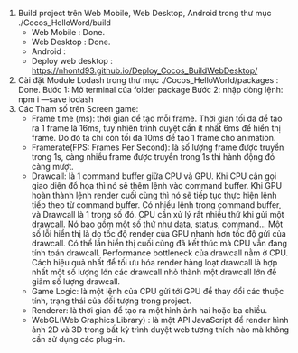 
1. Build project trên Web Mobile, Web Desktop, Android trong thư mục ./Cocos_HelloWord/build
    - Web Mobile : Done.
    - Web Desktop : Done.
    - Android : 
    - Deploy web desktop : https://nhontd93.github.io/Deploy_Cocos_BuildWebDesktop/
2. Cài đặt Module Lodash trong thư mục ./Cocos_HelloWorld/packages : Done.
    Bước 1: Mở terminal của folder package
	Bước 2: nhập dòng lệnh: npm i —save lodash
3. Các Tham số trên Screen game:
	- Frame time (ms): thời gian để tạo mỗi frame. Thời gian tối đa để tạo ra 1 frame là 16ms, tuy nhiên trình duyệt cần ít nhất 6ms để hiển thị frame. Do đó ta chỉ còn tối đa 10ms để tạo 1 frame cho animation.
	- Framerate(FPS: Frames Per Second): là số lượng frame được truyền trong 1s, càng nhiều frame được truyền trong 1s thì hành động đó càng mượt.
	- Drawcall: là 1 command buffer giữa CPU và GPU. Khi CPU cần gọi giao diện đồ họa thì nó sẽ thêm lệnh vào command buffer. Khi GPU hoàn thành lệnh render cuối cùng thì nó sẽ tiếp tục thực hiện lệnh tiếp theo từ command buffer. Có nhiều lệnh trong command 	buffer, và Drawcall là 1 trong số đó. CPU cần xử lý rất nhiều thứ khi gửi một drawcall. Nó bao gồm một số thứ như data, status, command… Một số lỗi hiển thị là do tốc độ render của GPU nhanh hơn tốc độ gửi của drawcall. Có thể lần hiển thị cuối cùng đã kết thúc mà CPU vẫn đang tính toán drawcall. Performance bottleneck của drawcall nằm ở CPU. Cách hiệu quả nhất để tối ưu hóa render hàng loạt drawcall là hợp nhất một số lượng lớn các drawcall nhỏ thành một drawcall lớn để giảm số lượng drawcall.
	- Game Logic: là một lệnh của CPU gửi tới GPU để thay đổi các thuộc tính, trạng thái của đối tượng trong project.
	- Renderer: là thời gian để tạo ra một hình ảnh hai hoặc ba chiều.
	- WebGL(Web Graphics Library) : là một API JavaScript để render hình ảnh 2D và 3D trong bất kỳ trình duyệt web tương thích nào mà không cần sử dụng các plug-in.